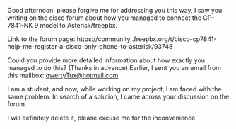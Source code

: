 Good afternoon, please forgive me for addressing you this way, I saw you writing on the cisco forum about how you managed to connect the CP-7841-NK 9 model to Asterisk/freepbx.

Link to the forum page: https://community .freepbx.org/t/cisco-cp7841-help-me-register-a-cisco-only-phone-to-asterisk/93748

Could you provide more detailed information about how exactly you managed to do this?
(Thanks in advance) 
Earlier, I sent you an email from this mailbox: qwertyTux@hotmail.com

I am a student, and now, while working on my project, I am faced with the same problem. In search of a solution, I came across your discussion on the forum.


I will definitely delete it, please excuse me for the inconvenience.

